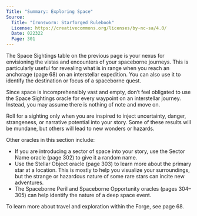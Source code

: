 ```yaml
---
Title: "Summary: Exploring Space"
Source:
  Title: "Ironsworn: Starforged Rulebook"
  License: https://creativecommons.org/licenses/by-nc-sa/4.0/
  Date: 022322
  Page: 301
---
```


The Space Sightings table on the previous page is your nexus for envisioning the vistas and encounters of your spaceborne journeys. This is particularly useful for revealing what is in range when you reach an anchorage (page 68) on an interstellar expedition. You can also use it to identify the destination or focus of a spaceborne quest.

Since space is incomprehensibly vast and empty, don’t feel obligated to use the Space Sightings oracle for every waypoint on an interstellar journey. Instead, you may assume there is nothing of note and move on.

Roll for a sighting only when you are inspired to inject uncertainty, danger, strangeness, or narrative potential into your story. Some of these results will be mundane, but others will lead to new wonders or hazards.

Other oracles in this section include:

  * If you are introducing a sector of space into your story, use the Sector Name oracle (page 302) to give it a random name.
  * Use the Stellar Object oracle (page 303) to learn more about the primary star at a location. This is mostly to help you visualize your surroundings, but the strange or hazardous nature of some rare stars can incite new adventures.
  * The Spaceborne Peril and Spaceborne Opportunity oracles (pages 304–305) can help identify the nature of a deep space event.

To learn more about travel and exploration within the Forge, see page 68.
